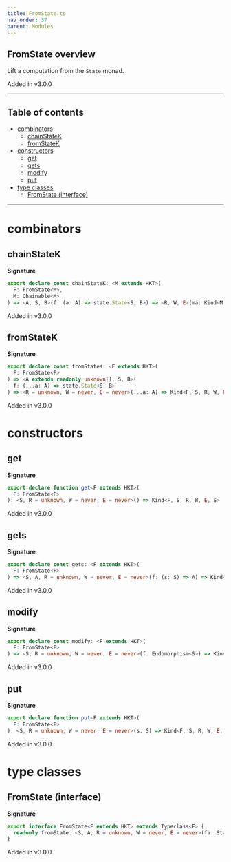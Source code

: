 ```yaml
---
title: FromState.ts
nav_order: 37
parent: Modules
---
```


## FromState overview

Lift a computation from the `State` monad.

Added in v3.0.0

---

<h2 class="text-delta">Table of contents</h2>

- [combinators](#combinators)
  - [chainStateK](#chainstatek)
  - [fromStateK](#fromstatek)
- [constructors](#constructors)
  - [get](#get)
  - [gets](#gets)
  - [modify](#modify)
  - [put](#put)
- [type classes](#type-classes)
  - [FromState (interface)](#fromstate-interface)

---

# combinators

## chainStateK

**Signature**

```ts
export declare const chainStateK: <M extends HKT>(
  F: FromState<M>,
  M: Chainable<M>
) => <A, S, B>(f: (a: A) => state.State<S, B>) => <R, W, E>(ma: Kind<M, S, R, W, E, A>) => Kind<M, S, R, W, E, B>
```

Added in v3.0.0

## fromStateK

**Signature**

```ts
export declare const fromStateK: <F extends HKT>(
  F: FromState<F>
) => <A extends readonly unknown[], S, B>(
  f: (...a: A) => state.State<S, B>
) => <R = unknown, W = never, E = never>(...a: A) => Kind<F, S, R, W, E, B>
```

Added in v3.0.0

# constructors

## get

**Signature**

```ts
export declare function get<F extends HKT>(
  F: FromState<F>
): <S, R = unknown, W = never, E = never>() => Kind<F, S, R, W, E, S>
```

Added in v3.0.0

## gets

**Signature**

```ts
export declare const gets: <F extends HKT>(
  F: FromState<F>
) => <S, A, R = unknown, W = never, E = never>(f: (s: S) => A) => Kind<F, S, R, W, E, A>
```

Added in v3.0.0

## modify

**Signature**

```ts
export declare const modify: <F extends HKT>(
  F: FromState<F>
) => <S, R = unknown, W = never, E = never>(f: Endomorphism<S>) => Kind<F, S, R, W, E, void>
```

Added in v3.0.0

## put

**Signature**

```ts
export declare function put<F extends HKT>(
  F: FromState<F>
): <S, R = unknown, W = never, E = never>(s: S) => Kind<F, S, R, W, E, void>
```

Added in v3.0.0

# type classes

## FromState (interface)

**Signature**

```ts
export interface FromState<F extends HKT> extends Typeclass<F> {
  readonly fromState: <S, A, R = unknown, W = never, E = never>(fa: State<S, A>) => Kind<F, S, R, W, E, A>
}
```

Added in v3.0.0
